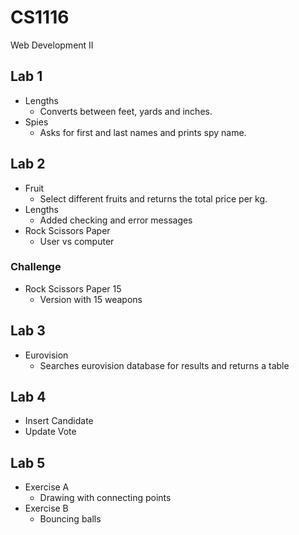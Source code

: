 # CS1116
Web Development II

## Lab 1

- Lengths
  - Converts between feet, yards and inches.
- Spies
  - Asks for first and last names and prints spy name.

## Lab 2

- Fruit
  - Select different fruits and returns the total price per kg.
- Lengths
  - Added checking and error messages
- Rock Scissors Paper
  - User vs computer

### Challenge

- Rock Scissors Paper 15
  - Version with 15 weapons

## Lab 3

- Eurovision
  - Searches eurovision database for results and returns a table

## Lab 4

- Insert Candidate
- Update Vote

## Lab 5

- Exercise A
  - Drawing with connecting points
- Exercise B
  - Bouncing balls
